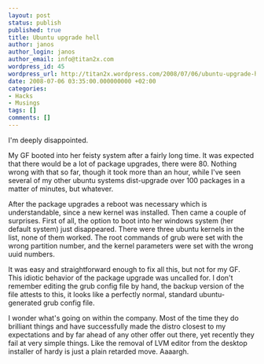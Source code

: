 ```yaml
---
layout: post
status: publish
published: true
title: Ubuntu upgrade hell
author: janos
author_login: janos
author_email: info@titan2x.com
wordpress_id: 45
wordpress_url: http://titan2x.wordpress.com/2008/07/06/ubuntu-upgrade-hell/
date: 2008-07-06 03:35:00.000000000 +02:00
categories:
- Hacks
- Musings
tags: []
comments: []
---
```

<p>I'm deeply disappointed.</p>

<p>My GF booted into her feisty system after a fairly long time. It was expected that there would be a lot of package upgrades, there were 80. Nothing wrong with that so far, though it took more than an hour, while I've seen several of my other ubuntu systems dist-upgrade over 100 packages in a matter of minutes, but whatever.</p>

<p>After the package upgrades a reboot was necessary which is understandable, since a new kernel was installed. Then came a couple of surprises. First of all, the option to boot into her windows system (her default system) just disappeared. There were three ubuntu kernels in the list, none of them worked. The root commands of grub were set with the wrong partition number, and the kernel parameters were set with the wrong uuid numbers.</p>

<p>It was easy and straightforward enough to fix all this, but not for my GF. This idiotic behavior of the package upgrade was uncalled for. I don't remember editing the grub config file by hand, the backup version of the file attests to this, it looks like a perfectly normal, standard ubuntu-generated grub config file.</p>

<p>I wonder what's going on within the company. Most of the time they do brilliant things and have successfully made the distro closest to my expectations and by far ahead of any other offer out there, yet recently they fail at very simple things. Like the removal of LVM editor from the desktop installer of hardy is just a plain retarded move. Aaaargh.</p>
